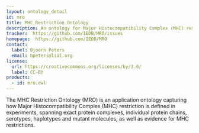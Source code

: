 ```yaml
---
layout: ontology_detail
id: mro
title: MHC Restriction Ontology
description: An ontology for Major Histocompatibility Complex (MHC) restriction in experiments
tracker:  https://github.com/IEDB/MRO/issues
homepage:  https://github.com/IEDB/MRO
contact:
  label: Bjoern Peters
  email: bpeters@liai.org
license:
  url: https://creativecommons.org/licenses/by/3.0/
  label: CC-BY
products:
  - id: mro.owl
---
```


The MHC Restriction Ontology (MRO) is an application ontology capturing how Major Histocompatibility Complex (MHC) restriction is defined in experiments, spanning exact protein complexes, individual protein chains, serotypes, haplotypes and mutant molecules, as well as evidence for MHC restrictions.
